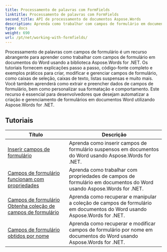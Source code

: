 ```yaml
---
title: Processamento de palavras com FormFields
linktitle: Processamento de palavras com FormFields
second_title: API de processamento de documentos Aspose.Words
description: Aprenda como trabalhar com campos de formulário em documentos do Word usando Aspose.Words for .NET. Tutoriais detalhados com exemplos de código.
type: docs
weight: 690
url: /pt/net/working-with-formfields/
---
```

Processamento de palavras com campos de formulário é um recurso abrangente para aprender como trabalhar com campos de formulário em documentos do Word usando a biblioteca Aspose.Words for .NET. Os tutoriais fornecem explicações passo a passo, código-fonte completo e exemplos práticos para criar, modificar e gerenciar campos de formulário, como caixas de seleção, caixas de texto, listas suspensas e muito mais. Você também aprenderá como extrair e preencher dados de campos de formulário, bem como personalizar sua formatação e comportamento. Este recurso é essencial para desenvolvedores que desejam automatizar a criação e gerenciamento de formulários em documentos Word utilizando Aspose.Words for .NET.

 ## Tutoriais
| Título | Descrição |
| --- | --- |
| [Inserir campos de formulário](./insert-form-fields/) | Aprenda como inserir campos de formulário suspensos em documentos do Word usando Aspose.Words for .NET. |
| [Campos de formulário funcionam com propriedades](./form-fields-work-with-properties/) | Aprenda como trabalhar com propriedades de campos de formulário em documentos do Word usando Aspose.Words for .NET. |
| [Campos de formulário Obtenha coleção de campos de formulário](./form-fields-get-form-fields-collection/) | Aprenda como recuperar e manipular a coleção de campos de formulário em documentos do Word usando Aspose.Words for .NET. |
| [Campos de formulário obtidos por nome](./form-fields-get-by-name/) | Aprenda como recuperar e modificar campos de formulário por nome em documentos do Word usando Aspose.Words for .NET. |